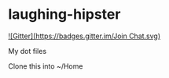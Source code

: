 laughing-hipster
================

[![Gitter](https://badges.gitter.im/Join Chat.svg)](https://gitter.im/adamveld12/laughing-hipster?utm_source=badge&utm_medium=badge&utm_campaign=pr-badge&utm_content=badge)

My dot files

Clone this into ~/Home

